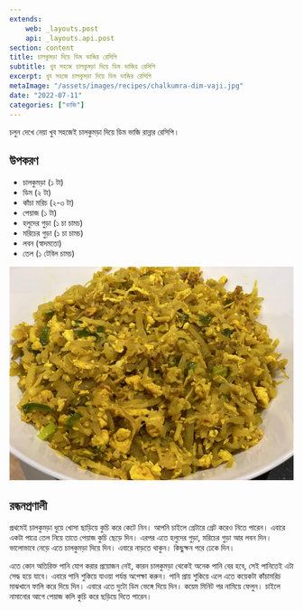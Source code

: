```yaml
---
extends:
    web: _layouts.post
    api: _layouts.api.post
section: content
title: চালকুমড়া দিয়ে ডিম ভাজির রেসিপি
subtitle: খুব সহজে চালকুমড়া দিয়ে ডিম ভাজির রেসিপি
excerpt: খুব সহজে চালকুমড়া দিয়ে ডিম ভাজির রেসিপি
metaImage: "/assets/images/recipes/chalkumra-dim-vaji.jpg"
date: "2022-07-11"
categories: ["ভাজি"]
---
```


চলুন দেখে নেয়া খুব সহজেই চালকুমড়া দিয়ে ডিম ভাজি রান্নার রেসিপি।

## উপকরণ

- চালকুমড়া (১ টা)
- ডিম (২ টা)
- কাঁচা মরিচ (২-৩ টা)
- পেয়াজ (১ টা)
- হলুদের গুড়া (১ চা চামচ)
- মরিচের গুড়া (১ চা চামচ)
- লবন (স্বাদমতো)
- তেল (১ টেবিল চামচ)

![চালকুমড়া দিয়ে ডিম ভাজি](/assets/images/recipes/chalkumra-dim-vaji.jpg)

## রন্ধনপ্রণালী

প্রথমেই চালকুমড়া ধুয়ে খোসা ছাড়িয়ে কুচি করে কেটে নিন। আপনি চাইলে গ্রেটারে গ্রেট করেও নিতে পারেন। এবারে একটা পাত্রে তেল নিয়ে তাতে পেয়াজ কুচি ছেড়ে দিন। এরপর এতে হলুদের গুড়া, মরিচের গুড়া আর লবন দিন। ভালোভাবে নেড়ে এতে চালকুমড়া দিয়ে দিন। এবারে নাড়তে থাকুন। কিছুক্ষন পরে ঢেকে দিন।

এতে কোন অতিরিক্ত পানি যোগ করার প্রয়োজন নেই, কারন চালকুমড়া থেকেই অনেক পানি বের হবে, সেই পানিতেই
এটা সেদ্ধ হয়ে যাবে। এবারে পানি শুকিয়ে যাওয়া পর্যন্ত অপেক্ষা করুন। পানি প্রায় শুকিয়ে এলে এতে কয়েকটা কাঁচামরিচ
মাঝখানে ফালি করে দিয়ে দিন। এবারে এতে দুটো ডিম ভেঙ্গে দিয়ে দিন। কয়েম মিনিট পর নামিয়ে ফেলুন। চাইলে নামানোর আগে পেয়াজ কলি কুচি করে ছড়িয়ে দিতে পারেন।
